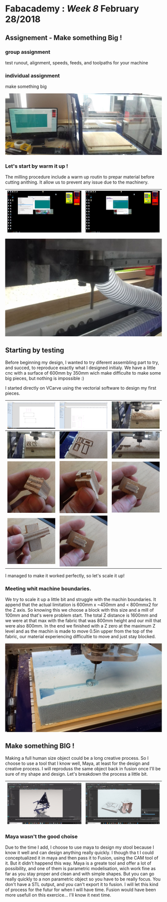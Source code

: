 # Fabacademy : *Week 8* **February 28/2018**

## Assignement - Make something Big !

### group assignment
  test runout, alignment, speeds, feeds, and toolpaths for your machine
### individual assignment
  make something big


![workStation](assets\img\week8\cnc00.jpg)

### Let's start by warm it up !

The milling procedure include a warm up routin to prepar material before cutting anithing. It allow us to prevent any issue due to the machinery.

| ![warm](assets\img\week8\warm01.png) | ![warmup](assets\img\week8\warm00.png) |
| --- | --- |

![warm0](assets\img\week8\warm00.jpg)

## Starting by testing

Before beginning my design, I wanted to try diferent assembling part to try, and succed, to reproduce exactly what I designed initialy. We have a little cnc with a surface of 600mm by 350mm wich make difficulte to make some big pieces, but nothing is impossible :)

I started directly on VCarve using the vectorial software to design my first pieces.

| ![big00](assets\img\week8\big00.png) | ![big00](assets\img\week8\big01.png) | ![big00](assets\img\week8\big02.jpg) |
| --- | --- | --- |
| ![big00](assets\img\week8\big03.jpg) | ![big00](assets\img\week8\big04.jpg) | ![big00](assets\img\week8\big05.jpg) |
| ![big00](assets\img\week8\big08.jpg) | ![big00](assets\img\week8\big09.jpg) | ![big00](assets\img\week8\big10.jpg) |
| ![big00](assets\img\week8\big11.jpg) | ![big12](assets\img\week8\big10.jpg)|

I managed to make it worked perfectly, so let's scale it up!

### Meeting whit machine boundaries.

We try to scale it up a little bit and struggle with the machin boundaries. It append that the actual limitation is 600mm x ~450mm and < 800mmx2 for the Z axis. So knowing this we choose a block with this size and a mill of 100mm and that's were problem start. The total Z distance is 1600mm and we were at that max with the fabric that was 800mm height and our mill that were also 800mm. In the end we finished with a Z zero at the maximum Z level and as the machin is made to move 0.5in upper from the top of the fabric, our material experiencing difficultie to move and just stay blocked.


![moving Z](assets\img\week8\scale02.jpg)

## Make something BIG !

Making a full human size object could be a long creative process. So I choose to use a tool that I know well, Maya, at least for the design and creative process. I will reproduss the same object back in fusion once I'll be sure of my shape and design. Let's breakdown the process a little bit.

| ![mayaConcept00](assets\img\week8\concept00.jpg) | ![mayaConcept00](assets\img\week8\concept01.jpg) |
| --- | --- |

### Maya wasn't the good choise

Due to the time I add, I choose to use maya to design my stool because I know it well and can design anything really quickly. I though tha t I could conceptualized it in maya and then pass it to Fusion, using the CAM tool of it. But it didn't happend this way. Maya is a greate tool and offer a lot of possibility, and one of them is parametric modelisation, wich work fine as far as you stay proper and clean and with simple shapes. But you can go really quickly to a non parametric object so you have to be really focus. You don't have a STL output, and you can't export it to fusion. I will let this kind of process for the futur for when I will have time. Fusion would have been more usefull on this exercice... I'll know it next time.
